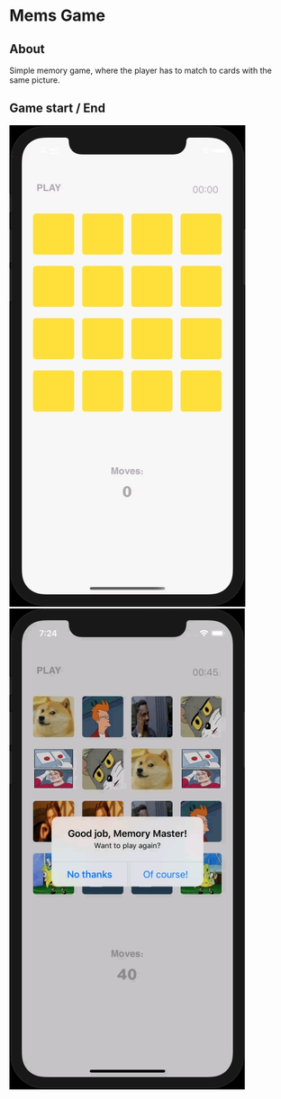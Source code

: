 # Mems Game

## About
Simple memory game, where the player has to match to cards with the same picture.

## Game start / End

<div>
      <img src="GamePic/GameStart.jpg" alt="GameStart" >
      <img src="GamePic/GameEnd.jpg" alt="GameEnd" >
</div>


